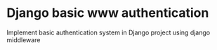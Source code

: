 # Django basic www authentication
Implement basic authentication system in Django project using django middleware
